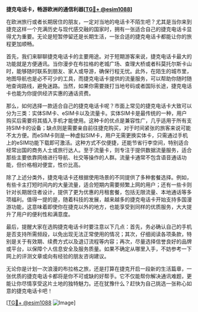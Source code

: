 **捷克电话卡，畅游欧洲的通信利器[[TG💪+ @esim1088](https://t.me/s/esim1088)]**

在欧洲旅行或者长期居住的朋友，一定对当地的电话卡不陌生吧？尤其是当你来到捷克这样一个充满历史与现代感交融的国家时，拥有一张适合自己的捷克电话卡显得尤为重要。无论是短暂停留还是长期生活，一张合适的捷克电话卡都能让你的旅程更加顺畅。

首先，我们来聊聊捷克电话卡的主要用途。对于短期游客来说，捷克电话卡最大的功能就是方便通讯。当你漫步在布拉格的老城广场、查理大桥或者科莫托尔斯卡山时，能够随时联系到朋友、家人或导游，确保行程无忧。此外，在陌生的城市里，地图导航也是必不可少的工具，而捷克电话卡提供的流量服务，可以帮助你随时随地查询路线，避免迷路。当然，如果你需要拨打当地号码或者国际长途，捷克电话卡也能为你提供经济实惠的通话资费。

那么，如何选择一款适合自己的捷克电话卡呢？市面上常见的捷克电话卡大致可以分为三类：实体SIM卡、eSIM卡以及流量卡。实体SIM卡是最传统的一种，用户购买后需要将其插入手机才能使用。这种卡的优点是兼容性广，几乎适用于所有支持SIM卡的设备；缺点则是需要亲自前往捷克购买，对于时间紧张的旅客来说可能不太方便。而eSIM卡则是一种虚拟SIM卡，用户无需更换实体卡，只需通过手机上的eSIM功能下载即可激活。这种方式不仅便捷，还能节省行李空间，特别适合经常出国的商务人士或旅行达人。至于流量卡，则专注于提供数据流量服务，适合那些主要依靠网络进行导航、社交等操作的人群。流量卡通常不包含语音通话功能，但价格相对便宜，性价比高。

除了上述分类外，捷克电话卡还根据使用场景的不同提供了多种套餐选择。例如，有些卡主打短时间内的大量流量，适合短期内需要频繁上网的用户；还有一些卡则针对长期居住者设计，提供了更为优惠的月租套餐，包括无限流量、本地通话等多项福利。值得一提的是，随着科技的发展，越来越多的捷克电话卡开始支持多国漫游功能，这意味着即使你在捷克以外的地方，也能享受到同样的优质服务，大大提升了用户的便利性和满意度。

最后，提醒大家在选购捷克电话卡时要注意以下几点：首先，务必确认自己的手机是否支持所需频段，以免出现无法正常使用的情况；其次，仔细阅读各项条款，特别是关于有效期、续费方式以及退订流程等内容；再次，尽量选择信誉良好的品牌或平台，以保障个人信息安全及服务质量。如果不确定从哪里入手，不妨参考一下网上的评测文章或向有经验的朋友咨询建议。

无论你是计划一次浪漫的布拉格之旅，还是打算在捷克开启一段新的生活篇章，一张优质的捷克电话卡都将是你不可或缺的好帮手。它不仅能帮你解决通讯难题，更能让你尽情享受这片土地的独特魅力。还在犹豫什么？赶快为自己挑选一张称心如意的捷克电话卡吧！

[[TG💪+ @esim1088](https://t.me/s/esim1088) ![Image](https://i.postimg.cc/4NQfJmqS/Snipaste-2025-05-13-00-14-12.png)]